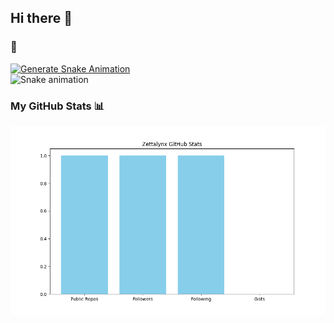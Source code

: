 ## Hi there 👋

### 🐍

[![Generate Snake Animation](https://github.com/Zettalynx/Zettalynx/actions/workflows/snake.yml/badge.svg)](https://github.com/Zettalynx/Zettalynx/actions/workflows/snake.yml)
<br/>
![Snake animation](https://github.com/Zettalynx/Zettalynx/blob/output/github-contribution-grid-snake.gif)

### My GitHub Stats 📊

![GitHub Stats](https://github.com/Zettalynx/Zettalynx/blob/main/stats.png)

<!--
**Zettalynx/Zettalynx** is a ✨ _special_ ✨ repository because its `README.md` (this file) appears on your GitHub profile.

Here are some ideas to get you started:

- 🔭 I’m currently working on ...
- 🌱 I’m currently learning ...
- 👯 I’m looking to collaborate on ...
- 🤔 I’m looking for help with ...
- 💬 Ask me about ...
- 📫 How to reach me: ...
- 😄 Pronouns: ...
- ⚡ Fun fact: ...
-->
